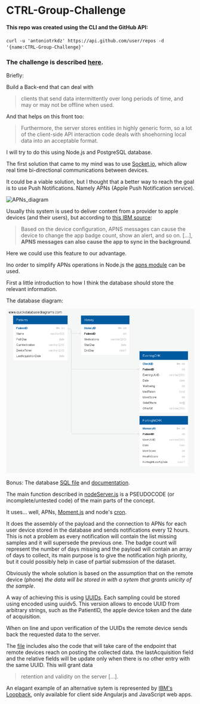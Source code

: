 # CTRL-Group-Challenge

#### This repo was created using the CLI and the GitHub API:

`curl -u 'antoniotrkdz' https://api.github.com/user/repos -d '{name:CTRL-Group-Challenge}'`

### The challenge is described [here](./Pathway_app_API_Challenge.pdf).

Briefly:

Build a Back-end that can deal with
>clients that send data intermittently over long periods
of time, and may or may not be offline when used.

And that helps on this front too:
>Furthermore, the server stores entities in
highly generic form, so a lot of the client-side API interaction code deals with shoehorning local data into an acceptable format.

I will try to do this using Node.js and PostgreSQL database.

The first solution that came to my mind was to use [Socket.io](https://socket.io/),
which allow real time bi-directional communications between devices.

It could be a viable solution, but I thought that a better way to reach the goal is to use Push Notifications. Namely APNs (Apple Push Notification service).

![APNs_diagram](http://serverdensity.wpengine.com/wp-content/uploads/2009/07/remote_notif_simple.jpg)

Usually this system is used to deliver content from a provider to apple devices (and their users), but according to [this IBM source](https://www.ibm.com/support/knowledgecenter/en/SSYRPW_9.0.1/APNS.html):
>Based on the device configuration, APNS messages can cause the device to change the app badge count, show an alert, and so on. [...], __APNS messages can also cause the app to sync in the background__.

Here we could use this feature to our advantage.

Ino order to simplify APNs operations in Node.js the [apns module](https://www.npmjs.com/package/apns) can be used.

First a little introduction to how I think the database should store the relevant information.

The database diagram:

![database diagram](./QuickDBD-P_diagram.png)

Bonus: The database [SQL file](./QuickDBD-P_diagram.sql) and [documentation](./QuickDBD-P_diagram.pdf).

The main function described in [nodeServer.js](./nodeServer.js) is a PSEUDOCODE (or incomplete/untested code) of the main parts of the concept.

It uses... well, APNs, [Moment.js](http://momentjs.com/) and node's [cron](https://www.npmjs.com/package/cron).

It does the assembly of the payload and the connection to APNs for each user device stored in the database and sends notifications every 12 hours.
This is not a problem as every notification will contain the list missing samples and it will supersede the previous one.
The badge count will represent the number of days missing and the payload will contain an array of days to collect, its main purpose is to give the notification high priority, but it could possibly help in case of partial submssion of the dataset.

Obviously the whole solution is based on the assumption that on the remote device (phone) _the data will be stored in with a sytem that grants unicity of the sample_.

A way of achieving this is using [UUIDs](http://www.ietf.org/rfc/rfc4122.txt). Each sampling could be stored using encoded using uuidv5.
This version allows to encode UUID from arbitrary strings, such as the PatientID, the apple device token and the date of acquisition.

When on line and upon verification of the UUIDs the remote device sends back the requested data to the server.

The [file](./nodeServer.js) includes also the code that will take care of the endpoint that remote devices reach on posting the collected data.
the lastAcquisition field and the relative fields will be update only when there is no other entry with the same UUID. This will grant data
>retention and validity on the server [...].

An elagant example of an alternative sytem is represented by [IBM's Loopback](https://strongloop.com/strongblog/node-js-api-offline-sync-replication/), only available for client side Angularjs and JavaScript web apps. 
